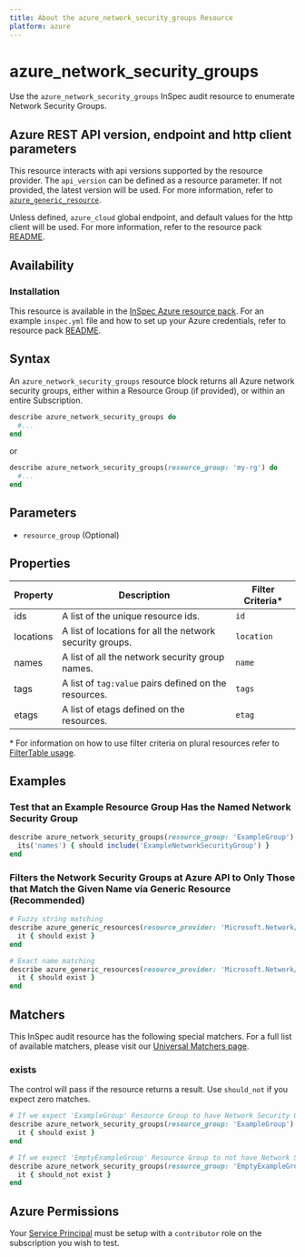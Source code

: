 ```yaml
---
title: About the azure_network_security_groups Resource
platform: azure
---
```


# azure_network_security_groups

Use the `azure_network_security_groups` InSpec audit resource to enumerate Network Security Groups.

## Azure REST API version, endpoint and http client parameters

This resource interacts with api versions supported by the resource provider.
The `api_version` can be defined as a resource parameter.
If not provided, the latest version will be used.
For more information, refer to [`azure_generic_resource`](azure_generic_resource.md).

Unless defined, `azure_cloud` global endpoint, and default values for the http client will be used.
For more information, refer to the resource pack [README](../../README.md). 

## Availability

### Installation

This resource is available in the [InSpec Azure resource pack](https://github.com/inspec/inspec-azure). 
For an example `inspec.yml` file and how to set up your Azure credentials, refer to resource pack [README](../../README.md#Service-Principal).

## Syntax

An `azure_network_security_groups` resource block returns all Azure network security groups, either within a Resource Group (if provided), or within an entire Subscription.
```ruby
describe azure_network_security_groups do
  #...
end
```
or
```ruby
describe azure_network_security_groups(resource_group: 'my-rg') do
  #...
end
```
## Parameters

- `resource_group` (Optional)

## Properties

|Property       | Description                                                                          | Filter Criteria<superscript>*</superscript> |
|---------------|--------------------------------------------------------------------------------------|-----------------|
| ids           | A list of the unique resource ids.                                                   | `id`            |
| locations     | A list of locations for all the network security groups.                             | `location`      |
| names         | A list of all the network security group names.                                      | `name`          |
| tags          | A list of `tag:value` pairs defined on the resources.                                | `tags`          |
| etags         | A list of etags defined on the resources.                                            | `etag`          |

<superscript>*</superscript> For information on how to use filter criteria on plural resources refer to [FilterTable usage](https://github.com/inspec/inspec/blob/master/dev-docs/filtertable-usage.md).

## Examples

### Test that an Example Resource Group Has the Named Network Security Group

```ruby
describe azure_network_security_groups(resource_group: 'ExampleGroup') do
  its('names') { should include('ExampleNetworkSecurityGroup') }
end
```

### Filters the Network Security Groups at Azure API to Only Those that Match the Given Name via Generic Resource (Recommended)
```ruby
# Fuzzy string matching
describe azure_generic_resources(resource_provider: 'Microsoft.Network/networkSecurityGroups', substring_of_name: 'project_A') do
  it { should exist }
end

# Exact name matching
describe azure_generic_resources(resource_provider: 'Microsoft.Network/networkSecurityGroups', name: 'project_A') do
  it { should exist }
end
```
## Matchers

This InSpec audit resource has the following special matchers. For a full list of available matchers, please visit our [Universal Matchers page](https://www.inspec.io/docs/reference/matchers/).

### exists

The control will pass if the resource returns a result. Use `should_not` if you expect zero matches.
```ruby
# If we expect 'ExampleGroup' Resource Group to have Network Security Groups
describe azure_network_security_groups(resource_group: 'ExampleGroup') do
  it { should exist }
end

# If we expect 'EmptyExampleGroup' Resource Group to not have Network Security Groups
describe azure_network_security_groups(resource_group: 'EmptyExampleGroup') do
  it { should_not exist }
end
```
## Azure Permissions

Your [Service Principal](https://docs.microsoft.com/en-us/azure/azure-resource-manager/resource-group-create-service-principal-portal) must be setup with a `contributor` role on the subscription you wish to test.
